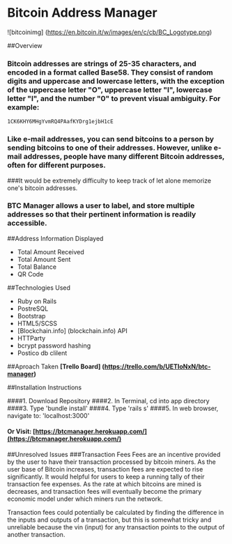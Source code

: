 # Bitcoin Address Manager

![bitcoinimg] (https://en.bitcoin.it/w/images/en/c/cb/BC_Logotype.png)

##Overview

### Bitcoin addresses are strings of 25-35 characters, and encoded in a format called Base58. They consist of random digits and uppercase and lowercase letters, with the exception of the uppercase letter "O", uppercase letter "I", lowercase letter "l", and the number "0" to prevent visual ambiguity.  For example:

```1CK6KHY6MHgYvmRQ4PAafKYDrg1ejbH1cE```

### Like e-mail addresses, you can send bitcoins to a person by sending bitcoins to one of their addresses. However, unlike e-mail addresses, people have many different Bitcoin addresses, often for different purposes.


 

###It would be extremely difficulty to keep track of let alone memorize one's bitcoin addresses.

### BTC Manager allows a user to label, and store multiple addresses so that their pertinent information is readily accessible.

##Address Information Displayed
* Total Amount Received
* Total Amount Sent
* Total Balance
* QR Code

##Technologies Used
* Ruby on Rails
* PostreSQL
* Bootstrap
* HTML5/SCSS
* [Blockchain.info] (blockchain.info) API
* HTTParty
* bcrypt password hashing
* Postico db clilent


##Aproach Taken
**[Trello Board] (https://trello.com/b/UETIoNxN/btc-manager)**


##Installation Instructions

####1. Download Repository
####2. In Terminal, cd into app directory
####3. Type 'bundle install'
####4. Type 'rails s'
####5. In web browser, navigate to: 'localhost:3000'

#### Or Visit: [https://btcmanager.herokuapp.com/](https://btcmanager.herokuapp.com/)

##Unresolved Issues
###Transaction Fees
Fees are an incentive provided by the user to have their transaction processed by bitcoin miners.  As the user base of Bitcoin increases, transaction fees are expected to rise significantly.  It would helpful for users to keep a running tally of their transaction fee expenses.  As the rate at which bitcoins are mined is decreases, and transaction fees will eventually become the primary economic model under which miners run the network.

Transaction fees could potentially be calculated by finding the difference in the inputs and outputs of a transaction, but this is somewhat tricky and unreliable because the vin (input) for any transaction points to the output of another transaction.

